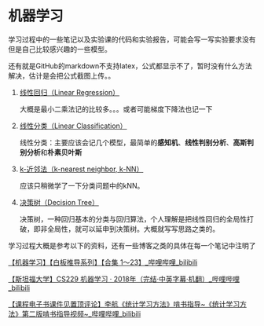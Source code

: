 # 机器学习

学习过程中的一些笔记以及实验课的代码和实验报告，可能会写一写实验要求没有但是自己比较感兴趣的一些模型。

还有就是GitHub的markdown不支持latex，公式都显示不了，暂时没有什么方法解决，估计是会把公式截图上传。。

1. [线性回归（Linear Regression）](./Note/LinearRegression.md)
   
    大概是最小二乘法记的比较多。。。或者可能梯度下降法也记一下
2. [线性分类（Linear Classification）](./Note/LinearClassification.md)
   
    线性分类：主要应该会记几个模型，最简单的**感知机**、**线性判别分析**、**高斯判别分析**和**朴素贝叶斯**
3. [k-近邻法（k-nearest neighbor, k-NN）](./Note/KNN.md)

    应该只稍微学了一下分类问题中的kNN。
4. [决策树（Decision Tree）](./Note/DecisionTree.md)

    决策树，一种回归基本的分类与回归算法，个人理解是把线性回归的全局性打破，即非全局性，就可以延申到决策树。大概就写写思路之类的。

学习过程大概是参考以下的资料，还有一些博客之类的具体在每一个笔记中注明了

[【机器学习】【白板推导系列】【合集 1～23】_哔哩哔哩_bilibili](https://www.bilibili.com/video/BV1aE411o7qd?p=20&spm_id_from=pageDriver)

[【斯坦福大学】CS229 机器学习 · 2018年（完结·中英字幕·机翻）_哔哩哔哩_bilibili](https://www.bilibili.com/video/BV1JE411w7Ub?from=search&seid=13573621053938538889&spm_id_from=333.337.0.0)

[【课程电子书课件见置顶评论】李航《统计学习方法》啃书指导~《统计学习方法》第二版啃书指导视频~_哔哩哔哩_bilibili](https://www.bilibili.com/video/BV1i4411G7Xv?from=search&seid=902836537084029287&spm_id_from=333.337.0.0)

